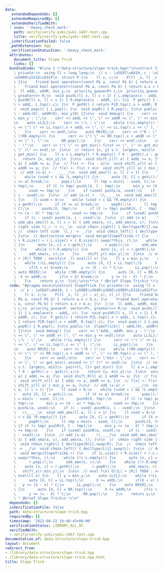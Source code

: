 ```yaml
---
data:
  _extendedDependsOn: []
  _extendedRequiredBy: []
  _extendedVerifiedWith:
  - icon: ':heavy_check_mark:'
    path: verify/verify-yuki/yuki-1467.test.cpp
    title: verify/verify-yuki/yuki-1467.test.cpp
  _isVerificationFailed: false
  _pathExtension: hpp
  _verificationStatusIcon: ':heavy_check_mark:'
  attributes:
    document_title: Slope Trick
    links: []
  bundledCode: "#line 2 \"data-structure/slope-trick.hpp\"\n\nstruct SlopeTrick {\n\
    \ private:\n  using ll = long long;\n  // x : \u5EA7\u6A19, c : \u50BE\u304D\u306E\
    \u5909\u5316\u91CF\n  struct P {\n    ll x, c;\n    P(ll _x, ll _c) : x(_x), c(_c)\
    \ {}\n    friend bool operator<(const P& a, const P& b) { return a.x < b.x; }\n\
    \    friend bool operator>(const P& a, const P& b) { return a.x > b.x; }\n  };\n\
    \  ll addL, addR, min_y;\n  priority_queue<P> L;\n  priority_queue<P, vector<P>,\
    \ greater<>> R;\n  void pushL(ll x, ll c = 1) { L.emplace(x - addL, c); }\n  void\
    \ pushR(ll x, ll c = 1) { R.emplace(x - addR, c); }\n  P getL() { return P{L.top().x\
    \ + addL, L.top().c}; }\n  P getR() { return P{R.top().x + addR, R.top().c}; }\n\
    \  void popL() { L.pop(); }\n  void popR() { R.pop(); }\n\n public:\n  SlopeTrick()\
    \ : addL(0), addR(0), min_y(0) {}\n\n  void debug() {\n    cerr << \"addL, addR,\
    \ min_y : \";\n    cerr << addL << \", \" << addR << \", \" << min_y << endl;\n\
    \n    auto LL{L};\n    cerr << \"L : \";\n    while (!LL.empty()) {\n      cerr\
    \ << \"( \" << LL.top().x + addL << \", \" << LL.top().c << \" ), \";\n      LL.pop();\n\
    \    }\n    cerr << endl;\n\n    auto RR{R};\n    cerr << \"R : \";\n    while\
    \ (!RR.empty()) {\n      cerr << \"( \" << RR.top().x + addR << \", \" << RR.top().c\
    \ << \" ), \";\n      RR.pop();\n    }\n    cerr << endl;\n\n    cerr << \"min\
    \ : \";\n    cerr << \"( \" << get_min().first << \", \" << get_min().second <<\
    \ \" )\" << endl;\n  }\n\n  // return {x, y} s.t. {argmin, min}\n  pair<ll, ll>\
    \ get_min() {\n    ll x = L.empty() ? R.empty() ? 0 : getR().x : getL().x;\n \
    \   return {x, min_y};\n  }\n\n  void shift_L(ll a) { addL += a; }\n  void shift_R(ll\
    \ a) { addR += a; }\n  // f(x) <- f(x - a)\n  void shift_x(ll a) { addL += a,\
    \ addR += a; }\n  // f(x) <- f(x) + a\n  void shift_y(ll a) { min_y += a; }\n\n\
    \  // add (x-a)_+   _____/\n  void add_xma(ll a, ll c = 1) {\n    ll used = 0;\n\
    \    while (used < c && !L.empty()) {\n      auto [X, C] = getL();\n      if (X\
    \ <= a) break;\n      popL();\n      ll tmp = min(c - used, C);\n      pushR(X,\
    \ tmp);\n      if (C != tmp) pushL(X, C - tmp);\n      min_y += (X - a) * tmp;\n\
    \      used += tmp;\n    }\n    if (used) pushL(a, used);\n    if (c - used) pushR(a,\
    \ c - used);\n  }\n\n  // add (a-x)_+   \\_____\n  void add_amx(ll a, ll c = 1)\
    \ {\n    ll used = 0;\n    while (used < c && !R.empty()) {\n      auto [X, C]\
    \ = getR();\n      if (X >= a) break;\n      popR();\n      ll tmp = min(c - used,\
    \ C);\n      pushL(X, tmp);\n      if (C != tmp) pushR(X, C - tmp);\n      min_y\
    \ += (a - X) * tmp;\n      used += tmp;\n    }\n    if (used) pushR(a, used);\n\
    \    if (c - used) pushL(a, c - used);\n  }\n\n  // add |x-a|     \\____/\n  void\
    \ add_abs_xma(ll a, ll c = 1) { add_xma(a, c), add_amx(a, c); }\n\n  //  chmin\
    \ right side \\_/ -> \\__\n  void chmin_right() { decltype(R){}.swap(R); }\n \
    \ //  chmin left side  \\_/ -> __/\n  void chmin_left() { decltype(L){}.swap(L);\
    \ }\n\n  // destructive merge\n  void merge(SlopeTrick& r) {\n    if (L.size()\
    \ + R.size() < r.L.size() + r.R.size()) swap(*this, r);\n    while (!r.L.empty())\
    \ {\n      auto [x, c] = r.getL();\n      r.popL();\n      add_amx(x, c);\n  \
    \  }\n    while (!r.R.empty()) {\n      auto [x, c] = r.getR();\n      r.popR();\n\
    \      add_xma(x, c);\n    }\n    shift_y(r.min_y);\n  }\n\n  // eval f(x) O(|L|\
    \ + |R|) TODO : verify\n  ll eval(ll x) {\n    ll y = min_y;\n    auto LL{L};\n\
    \    while (!LL.empty()) {\n      auto [X, C] = LL.top();\n      X += addL;\n\
    \      if(X < x) break;\n      y += (X - x) * C;\n      LL.pop();\n    }\n   \
    \ auto RR{R};\n    while (!RR.empty()) {\n      auto [X, C] = RR.top();\n    \
    \  X += addR;\n      if(x < X) break;\n      y += (x - X) * C;\n      RR.pop();\n\
    \    }\n    return y;\n  }\n};\n\n/**\n * @brief Slope Trick\n */\n"
  code: "#pragma once\n\nstruct SlopeTrick {\n private:\n  using ll = long long;\n\
    \  // x : \u5EA7\u6A19, c : \u50BE\u304D\u306E\u5909\u5316\u91CF\n  struct P {\n\
    \    ll x, c;\n    P(ll _x, ll _c) : x(_x), c(_c) {}\n    friend bool operator<(const\
    \ P& a, const P& b) { return a.x < b.x; }\n    friend bool operator>(const P&\
    \ a, const P& b) { return a.x > b.x; }\n  };\n  ll addL, addR, min_y;\n  priority_queue<P>\
    \ L;\n  priority_queue<P, vector<P>, greater<>> R;\n  void pushL(ll x, ll c =\
    \ 1) { L.emplace(x - addL, c); }\n  void pushR(ll x, ll c = 1) { R.emplace(x -\
    \ addR, c); }\n  P getL() { return P{L.top().x + addL, L.top().c}; }\n  P getR()\
    \ { return P{R.top().x + addR, R.top().c}; }\n  void popL() { L.pop(); }\n  void\
    \ popR() { R.pop(); }\n\n public:\n  SlopeTrick() : addL(0), addR(0), min_y(0)\
    \ {}\n\n  void debug() {\n    cerr << \"addL, addR, min_y : \";\n    cerr << addL\
    \ << \", \" << addR << \", \" << min_y << endl;\n\n    auto LL{L};\n    cerr <<\
    \ \"L : \";\n    while (!LL.empty()) {\n      cerr << \"( \" << LL.top().x + addL\
    \ << \", \" << LL.top().c << \" ), \";\n      LL.pop();\n    }\n    cerr << endl;\n\
    \n    auto RR{R};\n    cerr << \"R : \";\n    while (!RR.empty()) {\n      cerr\
    \ << \"( \" << RR.top().x + addR << \", \" << RR.top().c << \" ), \";\n      RR.pop();\n\
    \    }\n    cerr << endl;\n\n    cerr << \"min : \";\n    cerr << \"( \" << get_min().first\
    \ << \", \" << get_min().second << \" )\" << endl;\n  }\n\n  // return {x, y}\
    \ s.t. {argmin, min}\n  pair<ll, ll> get_min() {\n    ll x = L.empty() ? R.empty()\
    \ ? 0 : getR().x : getL().x;\n    return {x, min_y};\n  }\n\n  void shift_L(ll\
    \ a) { addL += a; }\n  void shift_R(ll a) { addR += a; }\n  // f(x) <- f(x - a)\n\
    \  void shift_x(ll a) { addL += a, addR += a; }\n  // f(x) <- f(x) + a\n  void\
    \ shift_y(ll a) { min_y += a; }\n\n  // add (x-a)_+   _____/\n  void add_xma(ll\
    \ a, ll c = 1) {\n    ll used = 0;\n    while (used < c && !L.empty()) {\n   \
    \   auto [X, C] = getL();\n      if (X <= a) break;\n      popL();\n      ll tmp\
    \ = min(c - used, C);\n      pushR(X, tmp);\n      if (C != tmp) pushL(X, C -\
    \ tmp);\n      min_y += (X - a) * tmp;\n      used += tmp;\n    }\n    if (used)\
    \ pushL(a, used);\n    if (c - used) pushR(a, c - used);\n  }\n\n  // add (a-x)_+\
    \   \\_____\n  void add_amx(ll a, ll c = 1) {\n    ll used = 0;\n    while (used\
    \ < c && !R.empty()) {\n      auto [X, C] = getR();\n      if (X >= a) break;\n\
    \      popR();\n      ll tmp = min(c - used, C);\n      pushL(X, tmp);\n     \
    \ if (C != tmp) pushR(X, C - tmp);\n      min_y += (a - X) * tmp;\n      used\
    \ += tmp;\n    }\n    if (used) pushR(a, used);\n    if (c - used) pushL(a, c\
    \ - used);\n  }\n\n  // add |x-a|     \\____/\n  void add_abs_xma(ll a, ll c =\
    \ 1) { add_xma(a, c), add_amx(a, c); }\n\n  //  chmin right side \\_/ -> \\__\n\
    \  void chmin_right() { decltype(R){}.swap(R); }\n  //  chmin left side  \\_/\
    \ -> __/\n  void chmin_left() { decltype(L){}.swap(L); }\n\n  // destructive merge\n\
    \  void merge(SlopeTrick& r) {\n    if (L.size() + R.size() < r.L.size() + r.R.size())\
    \ swap(*this, r);\n    while (!r.L.empty()) {\n      auto [x, c] = r.getL();\n\
    \      r.popL();\n      add_amx(x, c);\n    }\n    while (!r.R.empty()) {\n  \
    \    auto [x, c] = r.getR();\n      r.popR();\n      add_xma(x, c);\n    }\n \
    \   shift_y(r.min_y);\n  }\n\n  // eval f(x) O(|L| + |R|) TODO : verify\n  ll\
    \ eval(ll x) {\n    ll y = min_y;\n    auto LL{L};\n    while (!LL.empty()) {\n\
    \      auto [X, C] = LL.top();\n      X += addL;\n      if(X < x) break;\n   \
    \   y += (X - x) * C;\n      LL.pop();\n    }\n    auto RR{R};\n    while (!RR.empty())\
    \ {\n      auto [X, C] = RR.top();\n      X += addR;\n      if(x < X) break;\n\
    \      y += (x - X) * C;\n      RR.pop();\n    }\n    return y;\n  }\n};\n\n/**\n\
    \ * @brief Slope Trick\n */\n"
  dependsOn: []
  isVerificationFile: false
  path: data-structure/slope-trick.hpp
  requiredBy: []
  timestamp: '2022-08-22 19:46:43+09:00'
  verificationStatus: LIBRARY_ALL_AC
  verifiedWith:
  - verify/verify-yuki/yuki-1467.test.cpp
documentation_of: data-structure/slope-trick.hpp
layout: document
redirect_from:
- /library/data-structure/slope-trick.hpp
- /library/data-structure/slope-trick.hpp.html
title: Slope Trick
---
```

